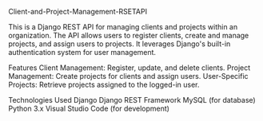 Client-and-Project-Management-RSETAPI

This is a Django REST API for managing clients and projects within an organization. The API allows users to register clients, create and manage projects, and assign users to projects. It leverages Django's built-in authentication system for user management.


Features
Client Management: Register, update, and delete clients. Project Management: Create projects for clients and assign users. User-Specific Projects: Retrieve projects assigned to the logged-in user.

Technologies Used
Django
Django REST Framework
MySQL (for database)
Python 3.x
Visual Studio Code (for development)
